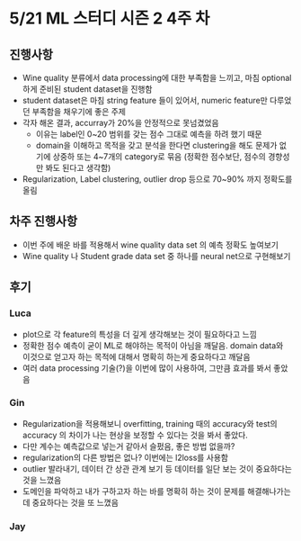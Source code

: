 # 5/21 ML 스터디 시즌 2 4주 차

## 진행사항

* Wine quality 분류에서 data processing에 대한 부족함을 느끼고, 마침 optional하게 준비된 student dataset을 진행함
* student dataset은 마침 string feature 들이 있어서, numeric feature만 다루었던 부족함을 채우기에 좋은 주제
* 각자 해온 결과, accurray가 20%을 안정적으로 못넘겼었음
  * 이유는 label인 0~20 범위를 갖는 점수 그대로 예측을 하려 했기 때문
  * domain을 이해하고 목적을 갖고 분석을 한다면 clustering을 해도 문제가 없기에 상중하 또는 4~7개의 category로 묶음 (정확한 점수보단, 점수의 경향성만 봐도 된다고 생각함)
* Regularization, Label clustering, outlier drop 등으로 70~90% 까지 정확도를 올림

## 차주 진행사항

* 이번 주에 배운 바를 적용해서 wine quality data set 의 예측 정확도 높여보기
* Wine quality 나 Student grade data set 중 하나를 neural net으로 구현해보기


## 후기

### Luca
- plot으로 각 feature의 특성을 더 깊게 생각해보는 것이 필요하다고 느낌
- 정확한 점수 예측이 굳이 ML로 해야하는 목적이 아님을 깨달음. domain data와 이것으로 얻고자 하는 목적에 대해서 명확히 하는게 중요하다고 깨달음
- 여러 data processing 기술(?)을 이번에 많이 사용하여, 그만큼 효과를 봐서 좋았음

### Gin
- Regularization을 적용해보니 overfitting, training 때의 accuracy와 test의 accuracy 의 차이가 나는 현상을 보정할 수 있다는 것을 봐서 좋았다.
- 다만 계수는 예측값으로 넣는거 같아서 슬펐음, 좋은 방법 없을까?
- regularization의 다른 방법은 없나? 이번에는 l2loss를 사용함
- outlier 발라내기, 데이터 간 상관 관계 보기 등 데이터를 일단 보는 것이 중요하다는 것을 느꼈음
- 도메인을 파악하고 내가 구하고자 하는 바를 명확히 하는 것이 문제를 해결해나가는데 중요하다는 것을 또 느꼈음

### Jay
